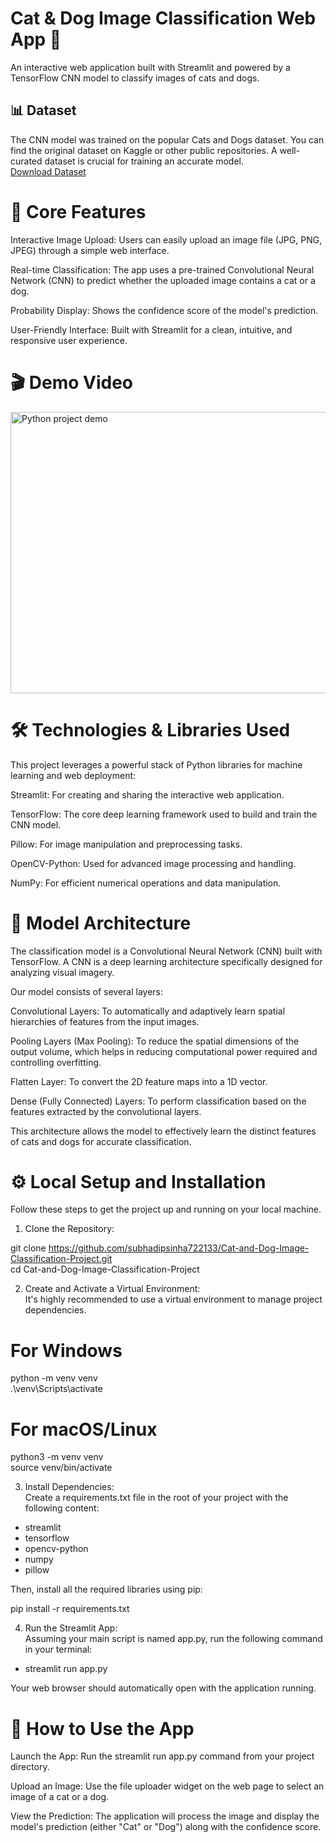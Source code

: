 # Cat & Dog Image Classification Web App 🐾
An interactive web application built with Streamlit and powered by a TensorFlow CNN model to classify images of cats and dogs.

## 📊 Dataset
The CNN model was trained on the popular Cats and Dogs dataset. You can find the original dataset on Kaggle or other public repositories. A well-curated dataset is crucial for training an accurate model.<br>
[Download Dataset](https://www.kaggle.com/datasets/salader/dogs-vs-cats)

# 🚀 Core Features
Interactive Image Upload: Users can easily upload an image file (JPG, PNG, JPEG) through a simple web interface.

Real-time Classification: The app uses a pre-trained Convolutional Neural Network (CNN) to predict whether the uploaded image contains a cat or a dog.

Probability Display: Shows the confidence score of the model's prediction.

User-Friendly Interface: Built with Streamlit for a clean, intuitive, and responsive user experience.

# 🎬 Demo Video 
<img width="880" height="450" src="https://github.com/subhadipsinha722133/Cat-and-Dog-Image-Classification-Project/blob/main/demo.gif" alt="Python project demo">


# 🛠️ Technologies & Libraries Used
This project leverages a powerful stack of Python libraries for machine learning and web deployment:

Streamlit: For creating and sharing the interactive web application.

TensorFlow: The core deep learning framework used to build and train the CNN model.

Pillow: For image manipulation and preprocessing tasks.

OpenCV-Python: Used for advanced image processing and handling.

NumPy: For efficient numerical operations and data manipulation.

# 🧠 Model Architecture
The classification model is a Convolutional Neural Network (CNN) built with TensorFlow. A CNN is a deep learning architecture specifically designed for analyzing visual imagery.

Our model consists of several layers:

Convolutional Layers: To automatically and adaptively learn spatial hierarchies of features from the input images.

Pooling Layers (Max Pooling): To reduce the spatial dimensions of the output volume, which helps in reducing computational power required and controlling overfitting.

Flatten Layer: To convert the 2D feature maps into a 1D vector.

Dense (Fully Connected) Layers: To perform classification based on the features extracted by the convolutional layers.

This architecture allows the model to effectively learn the distinct features of cats and dogs for accurate classification.

# ⚙️ Local Setup and Installation
Follow these steps to get the project up and running on your local machine.

1. Clone the Repository:

git clone https://github.com/subhadipsinha722133/Cat-and-Dog-Image-Classification-Project.git <br>
cd Cat-and-Dog-Image-Classification-Project


2. Create and Activate a Virtual Environment:<br>
It's highly recommended to use a virtual environment to manage project dependencies.<br>

# For Windows
python -m venv venv <br>
.\venv\Scripts\activate

# For macOS/Linux
python3 -m venv venv <br>
source venv/bin/activate

3. Install Dependencies:<br>
Create a requirements.txt file in the root of your project with the following content:<br>

- streamlit
- tensorflow
- opencv-python
- numpy
- pillow

Then, install all the required libraries using pip:<br>

pip install -r requirements.txt<br>

4. Run the Streamlit App:<br>
Assuming your main script is named app.py, run the following command in your terminal:<br>

- streamlit run app.py

Your web browser should automatically open with the application running.

# 📖 How to Use the App
Launch the App: Run the streamlit run app.py command from your project directory.

Upload an Image: Use the file uploader widget on the web page to select an image of a cat or a dog.<br>

View the Prediction: The application will process the image and display the model's prediction (either "Cat" or "Dog") along with the confidence score.


